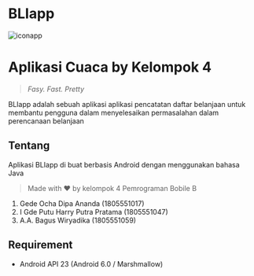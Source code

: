 # BLIapp
 
![iconapp](https://github.com/bgsw0709/WeatherApp/blob/master/github/ic_launcher.png)

# Aplikasi Cuaca by Kelompok 4
> *Fasy. Fast. Pretty*
>
BLIapp adalah sebuah aplikasi aplikasi pencatatan daftar belanjaan untuk membantu pengguna dalam menyelesaikan permasalahan dalam perencanaan belanjaan


## Tentang
Aplikasi BLIapp di buat berbasis Android dengan menggunakan bahasa Java
> Made with ❤ by kelompok 4 Pemrograman Bobile B
 1. Gede Ocha Dipa Ananda (1805551017)
 2. I Gde Putu Harry Putra Pratama (1805551047)
 3. A.A. Bagus Wiryadika (1805551059)


## Requirement

 - Android API 23 (Android 6.0 / Marshmallow)
